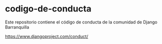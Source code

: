 # codigo-de-conducta
Este repositorio contiene el código de conducta de la comunidad de Django Barranquilla

https://www.djangoproject.com/conduct/
